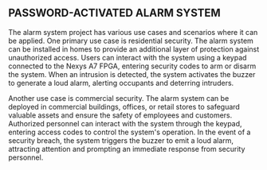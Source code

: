 ## PASSWORD-ACTIVATED ALARM SYSTEM


The alarm system project has various use cases and scenarios where it can be applied. One primary use case is residential security. The alarm system can be installed in homes to provide an additional layer of protection against unauthorized access. Users can interact with the system using a keypad connected to the Nexys A7 FPGA, entering security codes to arm or disarm the system. When an intrusion is detected, the system activates the buzzer to generate a loud alarm, alerting occupants and deterring intruders.

Another use case is commercial security. The alarm system can be deployed in commercial buildings, offices, or retail stores to safeguard valuable assets and ensure the safety of employees and customers. Authorized personnel can interact with the system through the keypad, entering access codes to control the system's operation. In the event of a security breach, the system triggers the buzzer to emit a loud alarm, attracting attention and prompting an immediate response from security personnel.
